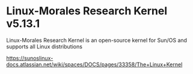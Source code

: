 # Linux-Morales Research Kernel v5.13.1
Linux-Morales Research Kernel is an open-source kernel for Sun/OS and supports all Linux distributions

https://sunoslinux-docs.atlassian.net/wiki/spaces/DOCS/pages/33358/The+Linux+Kernel

